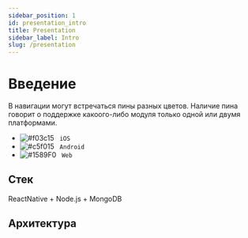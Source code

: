 ```yaml
---
sidebar_position: 1
id: presentation_intro
title: Presentation
sidebar_label: Intro
slug: /presentation
---
```


# Введение

В навигации могут встречаться пины разных цветов. Наличие пина говорит о поддержке какоого-либо модуля только одной или двумя платформами.

- ![#f03c15](https://via.placeholder.com/15/000000/000000?text=+) ` iOS`
- ![#c5f015](https://via.placeholder.com/15/c5f015/000000?text=+) ` Android`
- ![#1589F0](https://via.placeholder.com/15/1589F0/000000?text=+) ` Web`


## Стек

ReactNative + Node.js + MongoDB
## Архитектура
